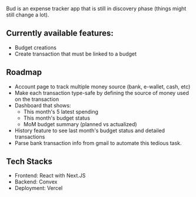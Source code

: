 Bud is an expense tracker app that is still in discovery phase (things might still change a lot).

## Currently available features:
- Budget creations
- Create transaction that must be linked to a budget

## Roadmap
- Account page to track multiple money source (bank, e-wallet, cash, etc)
- Make each transaction type-safe by defining the source of money used on the transaction
- Dashboard that shows:
    - This month's 5 latest spending
    - This month's budget status
    - MoM budget summary (planned vs actualized)
- History feature to see last month's budget status and detailed transactions
- Parse bank transaction info from gmail to automate this tedious task.

## Tech Stacks
- Frontend: React with Next.JS
- Backend: Convex
- Deployment: Vercel

